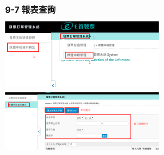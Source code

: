 # 9-7 報表查詢

![](../.gitbook/assets/image%20%2886%29.png)

![](../.gitbook/assets/image%20%28129%29.png)

